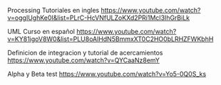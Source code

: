 Processing 
Tutoriales en ingles
https://www.youtube.com/watch?v=oggIUghKe0I&list=PLrC-HcVNfULZoKXd2PRi1Mcl3IhGrBiLk

UML
Curso en español
https://www.youtube.com/watch?v=KY81igoV8W0&list=PLU8oAlHdN5BmmxXT0C2HO0bLRHZFWKbhH

Definicion de integracion y tutorial de acercamientos  https://www.youtube.com/watch?v=QYCaaNz8emY

Alpha y Beta test https://www.youtube.com/watch?v=Yo5-0Q0S_ks
